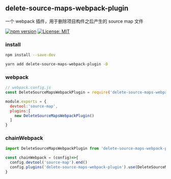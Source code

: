 ## delete-source-maps-webpack-plugin
一个 webpack 插件，用于删除项目构件之后产生的 source map 文件

[![npm version](https://badge.fury.io/js/delete-source-maps-webpack-plugin.svg)](https://badge.fury.io/js/delete-source-maps-webpack-plugin)
[![License: MIT](https://img.shields.io/badge/License-MIT-blue.svg)](https://github.com/YingJiangHui/delete-source-maps-webpack-plugin/blob/main/LICENSE)

### install
```bash
npm install --save-dev
```
```bash
yarn add delete-source-maps-webpack-plugin -D
```
### webpack 
```js
// webpack.config.js
const DeleteSourceMapsWebpackPlugin = require('delete-source-maps-webpack-plugin').default

module.exports = {
  devtool:'source-map',
  plugins:[
    new DeleteSourceMapsWebpackPlugin()
  ]
}
```

### chainWebpack
```js
import DeleteSourceMapsWebpackPlugin from 'delete-source-maps-webpack-plugin'

const chainWebpack = (config)=>{
  config.devtool('source-map').end()
  config.plugins('delete-source-maps-webpack-plugin').use(DeleteSourceMapsWebpackPlugin).end()
}
```